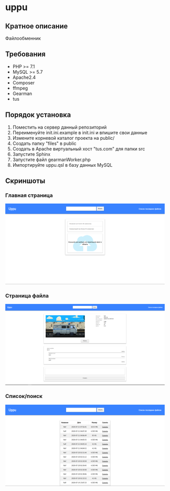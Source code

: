 # uppu

## Кратное описание
Файлообменник

## Требования
+ PHP >= 7.1
+ MySQL >= 5.7
+ Apache2.4
+ Composer
+ ffmpeg
+ Gearman
+ tus

## Порядок установка
1. Поместить на сервер данный репозиторий
2. Переименуйте init.ini.example в init.ini и впишите свои данные
3. Измените корневой каталог проекта на public/
4. Создать папку "files" в public
5. Создать в Apache виртуальный хост "tus.com" для папки src
6. Запустите Sphinx
7. Запустите файл gearmanWorker.php
8. Импортируйте uppu.qsl в базу данных MySQL

## Скриншоты
### Главная страница
![alt-текст](screenshots/main.png "Главная страница")
### Страница файла
![alt-текст](screenshots/file.png "Страница файла")
### Список/поиск
![alt-текст](screenshots/list.png "Список/поиск")